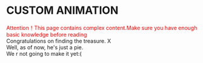 # CUSTOM ANIMATION
<font color="red">Attention！This page contains complex content.Make sure you have enough basic knowledge before reading</font>  
Congratulations on finding the treasure. X  
Well, as of now, he's just a pie.  
We r not going to make it yet:(